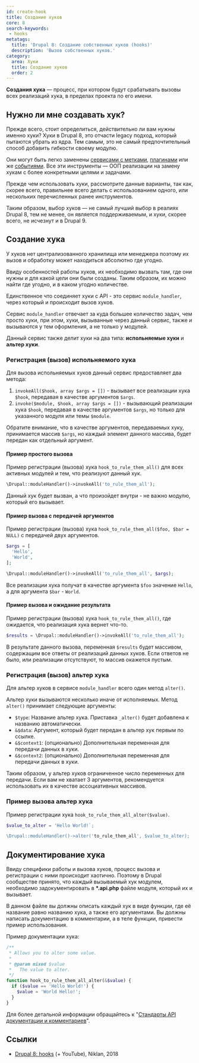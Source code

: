 ```yaml
---
id: create-hook
title: Создание хуков
core: 8
search-keywords:
 - hooks
metatags:
  title: 'Drupal 8: Создание собственных хуков (hooks)'
  description: 'Вызов собственных хуков.'
category:
  area: Хуки
  title: Создание хуков
  order: 2
---
```


**Создания хука** — процесс, при котором будут срабатывать вызовы всех реализаций хука, в пределах проекта по его имени.

## Нужно ли мне создавать хук?

Прежде всего, стоит определиться, действительно ли вам нужны именно хуки? Хуки в Drupal 8, это отчасти legacy подход, который пытаются убрать из ядра. Тем самым, это не самый предпочтительный способ добавить гибкости своему модулю.

Они могут быть легко заменены [сервисами с метками](../services/services.md), [плагинами](../plguins/plugins.md) или же [событиями](../events/events.md). Все эти инструменты — ООП реализации на замену хукам с более конкретными целями и задачами.

Прежде чем использовать хуки, рассмотрите данные варианты, так как, скорее всего, правильнее всего делать с использованием одного, или нескольких перечисленных ранее инструментов.

Таким образом, выбор хуков — не самый лучший выбор в реалиях Drupal 8, тем не менее, он является поддерживаемым, и хуки, скорее всего, не исчезнут и в Drupal 9.

## Создание хука

У хуков нет централизованного хранилища или менеджера поэтому их вызов и обработку может находиться абсолютно где угодно.

Ввиду особенностей работы хуков, их необходимо вызвать там, где они нужны и для какой цели они были созданы. Таким образом, их можно найти где угодно, и в каком угодно количестве.

Единственное что соединяет хуки с API - это сервис `module_handler`, через который и происходит вызов хуков.

Сервис `module_handler` отвечает за куда большее количество задач, чем просто хуки, при этом, хуки, вызыванные через данный сервис, также и вызываются у тем оформления, а не только у модулей.

Данный сервис также делит хуки на два типа: **испольняемые хуки** и **альтер хуки**.

### Регистрация (вызов) испольняемого хука

Для вызова испольняемых хуков данный сервис предоставляет два метода:

1. `invokeAll($hook, array $args = [])` - вызывает все реализации хука `$hook`, передавая в качестве аргументов `$args`.
1. `invoke($module, $hook, array $args = [])` - вызывающий реализации хука `$hook`, передавая в качестве аргументов `$args`, но только для указанного модуля или темы `$module`.

Обратите внимание, что в качестве аргументов, передаваемых хуку, принимается массив `$args`, но каждый элемент данного массива, будет передан как отдельный аргумент.

#### Пример простого вызова

Пример регистрации (вызова) хука `hook_to_rule_them_all()` для всех активных модулей и тем, что реализуют данный хук.

```php
\Drupal::moduleHandler()->invokeAll('to_rule_them_all');
```

Данный хук будет вызван, а что произойдет внутри - не важно модулю, который его вызывает.

#### Пример вызова с передачей аргументов

Пример регистрации (вызова) хука `hook_to_rule_them_all($foo, $bar = NULL)` с передачей двух аргументов.

```php
$args = [
  'Hello',
  'World',
];

\Drupal::moduleHandler()->invokeAll('to_rule_them_all', $args);
```

Все реализации хука получат в качестве аргумента `$foo` значение `Hello`, а для аргумента `$bar` - `World`.

#### Пример вызова и ожидание результата

Пример регистрации (вызова) хука `hook_to_rule_them_all()`, где ожидается, что реализация хука вернет что-то.

```php
$results = \Drupal::moduleHandler()->invokeAll('to_rule_them_all');
```

В результате данного вызова, переменная `$results` будет массивом, содержащим все ответы от реализаций данных хуков. Если ответов не было, или реализации отсутствуют, то массив окажется пустым.

### Регистрация (вызов) альтер хука

Для альтер хуков в сервисе `module_handler` всего один метод `alter()`.

Альтер хуки вызываются несколько иначе от исполняемых. Метод `alter()` принимает следующие аргументы:

- `$type`: Название альтер хука. Приставка `_alter()` будет добавлена к названию автоматически.
- `&$data`: Аргумент, который будет передан в альтер хук первым по ссылке.
- `&$context1`: (опционально) Дополнительная переменная для передачи данных в хуки.
- `&$context2`: (опционально) Дополнительная переменная для передачи данных в хуки.

Таким образом, у альтер хуков ограниченное число переменных для передачи. Если вам не хватает 3 аргументов, рекомендуется использовать их в качестве ассоциативных массивов.

### Пример вызова альтер хука

Пример регистрации хука `hook_to_rule_them_all_alter($value)`.

```php
$value_to_alter = 'Hello World!`;

\Drupal::moduleHandler()->alter('to_rule_them_all', $value_to_alter);
```

## Документирование хука

Ввиду специфики работы и вызова хуков, процесс вызова и регистрации с ними происходит хаотично. Поэтому в Drupal сообществе принято, что каждый вызываемый хук модулем, необходимо задокументировать в **\*.api.php** файле модуля, который их и вызывает.

В данном файле вы должны описать каждый хук в виде функции, где её название равно названию хука, а также его аргументами. Вы должны написать документацию в комментарии, а в теле функции, привести пример использования.

Пример документации хука:

```php
/**
 * Allows you to alter some value.
 *
 * @param mixed $value
 *   The value to alter.
 */
function hook_to_rule_them_all_alter(&$value) {
  if ($value == 'Hello World!') {
    $value = 'World Hello!';
  }
}
```

Для более детальной информации обращайтесь к "[Стандарты API документации и комментариев](../../standards/comments-and-api.md)".

## Ссылки

- [Drupal 8: hooks](https://niklan.net/blog/184) (+ YouTube), Niklan, 2018
